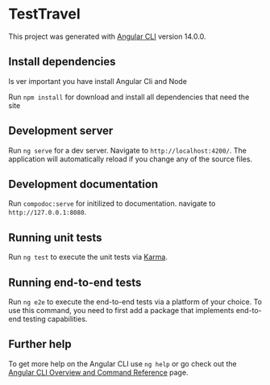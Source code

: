 # TestTravel

This project was generated with [Angular CLI](https://github.com/angular/angular-cli) version 14.0.0.

## Install dependencies

Is ver important you have install Angular Cli and Node 

Run `npm install` for download and install all dependencies that need the site

## Development server

Run `ng serve` for a dev server. Navigate to `http://localhost:4200/`. The application will automatically reload if you change any of the source files.

## Development documentation

Run `compodoc:serve` for initilized to documentation. navigate to `http://127.0.0.1:8080`. 

## Running unit tests

Run `ng test` to execute the unit tests via [Karma](https://karma-runner.github.io).

## Running end-to-end tests

Run `ng e2e` to execute the end-to-end tests via a platform of your choice. To use this command, you need to first add a package that implements end-to-end testing capabilities.

## Further help

To get more help on the Angular CLI use `ng help` or go check out the [Angular CLI Overview and Command Reference](https://angular.io/cli) page.
